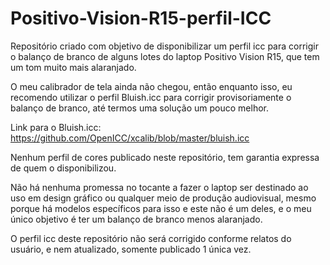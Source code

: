 # Positivo-Vision-R15-perfil-ICC
Repositório criado com objetivo de disponibilizar um perfil icc para corrigir o balanço de branco de alguns lotes do laptop Positivo Vision R15, que tem um tom muito mais alaranjado.

O meu calibrador de tela ainda não chegou, então enquanto isso, eu recomendo utilizar o perfil Bluish.icc para corrigir provisoriamente o balanço de branco, até termos uma solução um pouco melhor.

Link para o Bluish.icc:
https://github.com/OpenICC/xcalib/blob/master/bluish.icc

Nenhum perfil de cores publicado neste repositório, tem garantia expressa de quem o disponibilizou.

Não há nenhuma promessa no tocante a fazer o laptop ser destinado ao uso em design gráfico ou qualquer meio de produção audiovisual, mesmo porque há modelos específicos para isso e este não é um deles, e o meu único objetivo é ter um balanço de branco menos alaranjado.

O perfil icc deste repositório não será corrigido conforme relatos do usuário, e nem atualizado, somente publicado 1 única vez.
